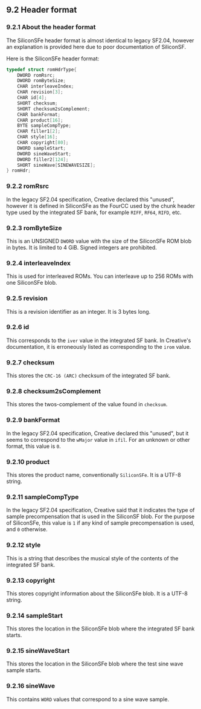 ## 9.2 Header format

### 9.2.1 About the header format

The SiliconSFe header format is almost identical to legacy SF2.04, however an explanation is provided here due to poor documentation of SiliconSF.

Here is the SiliconSFe header format:

```c
typedef struct romHdrType{
    DWORD romRsrc;
    DWORD romByteSize;
    CHAR interleaveIndex;
    CHAR revision[3];
    CHAR id[4];
    SHORT checksum;
    SHORT checksum2sComplement;
    CHAR bankFormat;
    CHAR product[16];
    BYTE sampleCompType;
    CHAR filler1[2];
    CHAR style[16];
    CHAR copyright[80];
    DWORD sampleStart;
    DWORD sineWaveStart;
    DWORD filler2[124];
    SHORT sineWave[SINEWAVESIZE];
} romHdr;
```

### 9.2.2 romRsrc

In the legacy SF2.04 specification, Creative declared this "unused", however it is defined in SiliconSFe as the FourCC used by the chunk header type used by the integrated SF bank, for example `RIFF`, `RF64`, `RIFD`, etc.

### 9.2.3 romByteSize

This is an UNSIGNED `DWORD` value with the size of the SiliconSFe ROM blob in bytes. It is limited to 4 GiB. Signed integers are prohibited.

### 9.2.4 interleaveIndex

This is used for interleaved ROMs. You can interleave up to 256 ROMs with one SiliconSFe blob.

### 9.2.5 revision

This is a revision identifier as an integer. It is 3 bytes long.

### 9.2.6 id

This corresponds to the `iver` value in the integrated SF bank. In Creative's documentation, it is erroneously listed as corresponding to the `irom` value.

### 9.2.7 checksum

This stores the `CRC-16 (ARC)` checksum of the integrated SF bank.

### 9.2.8 checksum2sComplement

This stores the twos-complement of the value found in `checksum`.

### 9.2.9 bankFormat

In the legacy SF2.04 specification, Creative declared this "unused", but it seems to correspond to the `wMajor` value in `ifil`. For an unknown or other format, this value is `0`.

### 9.2.10 product

This stores the product name, conventionally `SiliconSFe`. It is a UTF-8 string.

### 9.2.11 sampleCompType

In the legacy SF2.04 specification, Creative said that it indicates the type of sample precompensation that is used in the SiliconSF blob. For the purpose of SiliconSFe, this value is `1` if any kind of sample precompensation is used, and `0` otherwise.

### 9.2.12 style

This is a string that describes the musical style of the contents of the integrated SF bank.

### 9.2.13 copyright

This stores copyright information about the SiliconSFe blob. It is a UTF-8 string.

### 9.2.14 sampleStart

This stores the location in the SiliconSFe blob where the integrated SF bank starts.

### 9.2.15 sineWaveStart

This stores the location in the SiliconSFe blob where the test sine wave sample starts.

### 9.2.16 sineWave

This contains `WORD` values that correspond to a sine wave sample.
